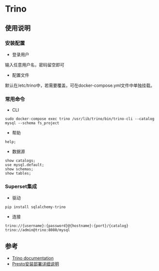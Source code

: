 # Trino

## 使用说明

### 安装配置

- 登录用户

输入任意用户名，密码留空即可

- 配置文件

默认在/etc/trino中，若需要覆盖，可在docker-compose.yml文件中单独挂载。

### 常用命令
- CLI
```
sudo docker-compose exec trino /usr/lib/trino/bin/trino-cli --catalog mysql --schema fs_project
```
- 帮助
```
help;
```
- 数据源
```
show catalogs;
use mysql.default;
show schemas;
show tables;
```

### Superset集成
- 驱动
```
pip install sqlalchemy-trino
```
- 连接
```
trino://{username}:{password}@{hostname}:{port}/{catalog}
trino://admin@trino:8080/mysql
```

## 参考
- [Trino documentation](https://trino.io/docs/current/index.html)
- [Presto安装部署详细说明](https://blog.csdn.net/jsbylibo/article/details/107821214)
